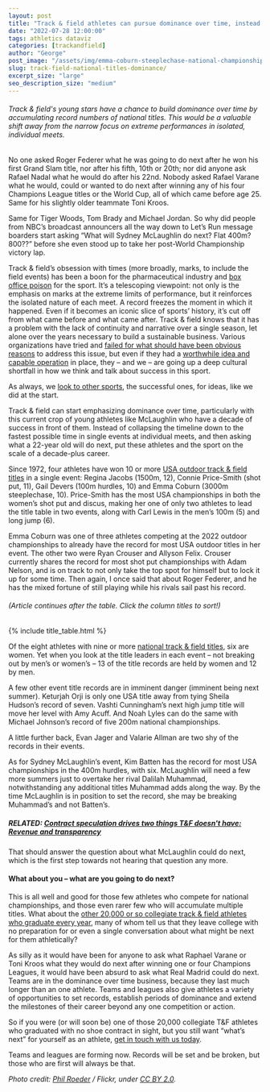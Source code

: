 ```yaml
---
layout: post
title: "Track & field athletes can pursue dominance over time, instead of just times"
date: "2022-07-28 12:00:00"
tags: athletics dataviz
categories: [trackandfield]
author: "George"
post_image: "/assets/img/emma-coburn-steeplechase-national-championship.jpg"
slug: track-field-national-titles-dominance/
excerpt_size: "large"
seo_description_size: "medium"
---
```


<h6>Track & field's young stars have a chance to build dominance over time by accumulating record numbers of national titles. This would be a valuable shift away from the narrow focus on extreme performances in isolated, individual meets.</h6>

No one asked Roger Federer what he was going to do next after he won his first Grand Slam title, nor after his fifth, 10th or 20th; nor did anyone ask Rafael Nadal what he would do after his 22nd. Nobody asked Rafael Varane what he would, could or wanted to do next after winning any of his four Champions League titles or the World Cup, all of which came before age 25. Same for his slightly older teammate Toni Kroos.

Same for Tiger Woods, Tom Brady and Michael Jordan. So why did people from NBC’s broadcast announcers all the way down to Let’s Run message boarders start asking “What will Sydney McLaughlin do next? Flat 400m? 800??” before she even stood up to take her post-World Championship victory lap.

Track & field’s obsession with times (more broadly, marks, to include the field events) has been a boon for the pharmaceutical industry and [box office poison](https://youtu.be/bKmadR4Ye54?t=370) for the sport. It’s a telescoping viewpoint: not only is the emphasis on marks at the extreme limits of performance, but it reinforces the isolated nature of each meet. A record freezes the moment in which it happened. Even if it becomes an iconic slice of sports’ history, it’s cut off from what came before and what came after. Track & field knows that it has a problem with the lack of continuity and narrative over a single season, let alone over the years necessary to build a sustainable business. Various organizations have tried and [failed for what should have been obvious reasons](https://nalathletics.com/blog/2021/02/22/four-questions-american-track-league-nbigp) to address this issue, but even if they had a [worthwhile idea and capable operation](https://nalathletics.com/blog/2021/02/02/track-field-needs-sports-business-professionals) in place, they – and we – are going up a deep cultural shortfall in how we think and talk about success in this sport.

As always, we [look to other sports](https://nalathletics.com/blog/2022/07/14/contract-speculation-track-field-revenue-transparency), the successful ones, for ideas, like we did at the start.

Track & field can start emphasizing dominance over time, particularly with this current crop of young athletes like McLaughlin who have a decade of success in front of them. Instead of collapsing the timeline down to the fastest possible time in single events at individual meets, and then asking what a 22-year old will do next, put these athletes and the sport on the scale of a decade-plus career.

Since 1972, four athletes have won 10 or more [USA outdoor track & field titles](http://trackfield.brinkster.net/USAMain.asp?P=F) in a single event: Regina Jacobs (1500m, 12), Connie Price-Smith (shot put, 11), Gail Devers (100m hurdles, 10) and Emma Coburn (3000m steeplechase, 10). Price-Smith has the most USA championships in both the women’s shot put and discus, making her one of only two athletes to lead the title table in two events, along with Carl Lewis in the men’s 100m (5) and long jump (6).

Emma Coburn was one of three athletes competing at the 2022 outdoor championships to already have the record for most USA outdoor titles in her event. The other two were Ryan Crouser and Allyson Felix. Crouser currently shares the record for most shot put championships with Adam Nelson, and is on track to not only take the top spot for himself but to lock it up for some time. Then again, I once said that about Roger Federer, and he has the mixed fortune of still playing while his rivals sail past his record.

###### (Article continues after the table. Click the column titles to sort!)

{% include title_table.html %}

Of the eight athletes with nine or more [national track & field titles](http://trackfield.brinkster.net/USAMain.asp?P=F), six are women. Yet when you look at the title leaders in each event – not breaking out by men’s or women’s – 13 of the title records are held by women and 12 by men.

A few other event title records are in imminent danger (imminent being next summer). Keturjah Orji is only one USA title away from tying Sheila Hudson’s record of seven. Vashti Cunningham’s next high jump title will move her level with Amy Acuff. And Noah Lyles can do the same with Michael Johnson’s record of five 200m national championships.

A little further back, Evan Jager and Valarie Allman are two shy of the records in their events.

As for Sydney McLaughlin’s event, Kim Batten has the record for most USA championships in the 400m hurdles, with six. McLaughlin will need a few more summers just to overtake her rival Dalilah Muhammad, notwithstanding any additional titles Muhammad adds along the way. By the time McLaughlin is in position to set the record, she may be breaking Muhammad’s and not Batten’s.

##### RELATED: [Contract speculation drives two things T&F doesn't have: Revenue and transparency](https://nalathletics.com/blog/2022/07/14/contract-speculation-track-field-revenue-transparency)

That should answer the question about what McLaughlin could do next, which is the first step towards not hearing that question any more.

#### What about you – what are you going to do next?

This is all well and good for those few athletes who compete for national championships, and those even rarer few who will accumulate multiple titles. What about the [other 20,000 or so collegiate track & field athletes who graduate every year](https://nalathletics.com/faq), many of whom tell us that they leave college with no preparation for or even a single conversation about what might be next for them athletically?

As silly as it would have been for anyone to ask what Raphael Varane or Toni Kroos what they would do next after winning one or four Champions Leagues, it would have been absurd to ask what Real Madrid could do next. Teams are in the dominance over time business, because they last much longer than an one athlete. Teams and leagues also give athletes a variety of opportunities to set records, establish periods of dominance and extend the milestones of their career beyond any one competition or action.

So if you were (or will soon be) one of those 20,000 collegiate T&F athletes who graduated with no shoe contract in sight, but you still want “what’s next” for yourself as an athlete, <a href = "mailto: george@nalathletics.com"> get in touch with us today</a>.

Teams and leagues are forming now. Records will be set and be broken, but those who are first will always be that.

<em>Photo credit: [Phil Roeder](https://flic.kr/p/2gK4Bc2) / Flickr, under [CC BY 2.0](https://creativecommons.org/licenses/by/2.0/).</em>
